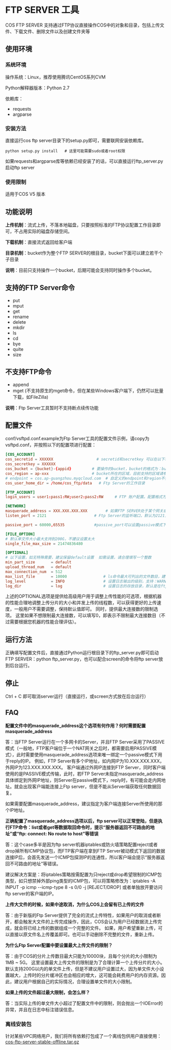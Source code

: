# FTP SERVER 工具

COS FTP SERVER 支持通过FTP协议直接操作COS中的对象和目录，包括上传文件、下载文件、删除文件以及创建文件夹等

## 使用环境

### 系统环境

操作系统：Linux，推荐使用腾讯CentOS系列CVM

Python解释器版本：Python 2.7

依赖库：

- requests
- argparse

### 安装方法

直接运行cos ftp server目录下的setup.py即可，需要联网安装依赖库。

```
python setup.py install   # 这里可能需要sudo或者root权限
```

如果requests和argparse库等依赖已经安装了的话，可以直接运行ftp_server.py启动ftp server


### 使用限制

适用于COS V5 版本


## 功能说明

**上传机制**：流式上传，不落本地磁盘，只要按照标准的FTP协议配置工作目录即可，不占用实际的磁盘存储空间。

**下载机制**：直接流式返回给客户端

**目录机制**：bucket作为整个FTP SERVER的根目录，bucket下面可以建立若干个子目录

**说明**：目前只支持操作一个bucket，后期可能会支持同时操作多个bucket。

## 支持的FTP Server命令

- put
- mput
- get
- rename
- delete
- mkdir
- ls
- cd
- bye
- quite
- size

## 不支持FTP命令

- append
- mget (不支持原生的mget命令，但在某些Windows客户端下，仍然可以批量下载，如FileZilla)

**说明**：Ftp Server工具暂时不支持断点续传功能


## 配置文件

conf/vsftpd.conf.example为Ftp Server工具的配置文件示例，请copy为vsftpd.conf，并按照以下的配置项进行配置：

``` conf
[COS_ACCOUNT]
cos_secretid = XXXXXX					# secretid和secretkey 可以在以下地址获取：https://console.qcloud.com/capi
cos_secretkey = XXXXXX
cos_bucket = {bucket}-{appid}	      # 要操作的bucket，bucket的格式为：bucektname-appid组成。 针对COS V5用户，这里与V5控制台上显示一致。例如：qcloud-12xxxxx
cos_region = ap-xxx					  # bucket所在的区域，目前支持的区域请参照官方文档【适用于XML API部分】：https://www.qcloud.com/document/product/436/6224
# endpoint = cos.ap-guangzhou.myqcloud.com  # 自定义的endpoint和region不会同时生效，如果指定了自定义的endpoint，则region将无效
cos_user_home_dir = /home/cos_ftp/data   # Ftp Server的工作目录

[FTP_ACCOUNT]
login_users = user1:pass1:RW;user2:pass2:RW     # FTP 账户配置。配置格式为“用户名:密码:读写权限”，多个账户用分号分割

[NETWORK]
masquerade_address = XXX.XXX.XXX.XXX        # 如果FTP SERVER处于某个网关或NAT后，可以通过该配置项将网关的IP地址或域名指定给FTP
listen_port = 2121					   # Ftp Server的监听端口，默认为2121，注意防火墙需要放行该端口

passive_port = 60000,65535             #passive_port可以设置passive模式下，端口的选择范围，默认在(60000, 65535)区间上选择

[FILE_OPTION]
# 默认单文件大小最大支持到200G，不建议设置太大
single_file_max_size = 21474836480

[OPTIONAL]
# 以下设置，如无特殊需要，建议保留default设置  如需设置，请合理填写一个整数
min_part_size       = default
upload_thread_num   = default
max_connection_num  = 512
max_list_file       = 10000                # ls命令最大可列出的文件数目，建议不要设置太大，否则ls命令延时会很高
log_level           = INFO                 # 设置日志输出的级别，支持：WARNING、INFO、DEBUG、ERROR、CRITICAL
log_dir             = log                  # 设置日志的存放目录，默认是在ftp server目录下的log目录中

```

上述的OPTIONAL选项是提供给高级用户用于调整上传性能的可选项，根据机器的性能合理地调整上传分片的大小和并发上传的线程数，可以获得更好的上传速度，一般用户不需要调整，保持默认值即可。
同时，提供最大连接数的限制选项。 这里如果不想限制最大连接数，可以填写0，即表示不限制最大连接数目（不过需要根据您机器的性能合理评估）。

## 运行方法

正确填写配置文件后，直接通过Python运行根目录下的ftp_server.py即可启动FTP SERVER：python ftp_server.py，也可以配合screen的命令将ftp server放到后台运行。

## 停止

Ctrl + C 即可取消server运行（直接运行，或screen方式放在后台运行）

## FAQ

**配置文件中的masquerade_address这个选项有何作用？何时需要配置masquerade_address**

答：当FTP Server运行在一个多网卡的Server，并且FTP Server采用了PASSIVE模式（一般地，FTP客户端位于一个NAT网关之后时，都需要启用PASSIVE模式），此时需要使用masquerade_address选项来唯一绑定一个passive模式下用于reply的IP。
例如，FTP Server有多个IP地址，如内网IP为10.XXX.XXX.XXX，外网IP为123.XXX.XXX.XXX。 客户端通过外网IP连接到FTP Server，同时客户端使用的是PASSIVE模式传输，此时，若FTP Server未指定masquerade_address具体绑定到外网IP地址，则Server在passive模式下，reply时，有可能会走内网地址。就会出现客户端能连接上Ftp server，但是不能从Server端获取任何数据回复。

如果需要配置masquerade_address，建议指定为客户端连接Server所使用的那个IP地址。

**正确配置了masquerade_address选项以后，ftp server可以正常登陆，但是执行FTP命令：list或者get等数据取回命令时，提示“服务器返回不可路由的地址”或“ftp: connect: No route to host”等错误**

答：这个case多半是因为ftp server机器iptables或防火墙策略配置reject或者drop掉所有ICMP协议包，而FTP客户端在拿到FTP Server被动模式下返回的数据连接IP后，会首先发送一个ICMP包探测IP的连通性，所以客户端会提示“服务器返回不可路由的地址”等错误。

建议解决方案是：将iptables策略按需配置为只reject或drop希望限制的ICMP包类型，如只想禁掉外部ping类型的ICMP包，可以将策略修改为：iptables -A INPUT -p icmp --icmp-type 8 -s 0/0 -j [REJECT/DROP]
或者单独放开要访问ftp server的客户端的IP。

**上传大文件的时候，如果中途取消，为什么COS上会留有已上传的文件**

答：由于新版的Ftp Server提供了完全的流式上传特性，如果用户的取消或者断开，都会触发大文件的上传完成操作，因此，COS会认为用户已经数据流上传完成，就会将已经上传的数据组成一个完整的文件。 如果，用户希望重新上传，可以直接以原文件名上传覆盖即可。也可以手动删除不完整的文件，重新上传。

**为什么Ftp Server配置中要设置最大上传文件的限制？**

答：由于COS的分片上传数目最大只能为10000块，且每个分片的大小限制为1MB ~ 5G。 这里设置最大上传文件的限制是为了合理计算一个上传分片的大小。默认支持200G以内的单文件上传，但是不建议用户设置过大，因为单文件大小设置越大，上传时的分片缓冲区也会相应的增大，这可能会耗费用户的内存资源。因此，建议用户根据自己的实际情况，合理设置单文件的大小限制。

**如果上传的文件超过最大限制，会怎么样？**

答：当实际上传的单文件大小超过了配置文件中的限制，则会抛出一个IOError的异常，并且在日志中标注错误信息。


### 离线安装包

针对某些VPC网络用户，我们将所有依赖打包成了一个离线包供用户直接使用：[cos-ftp-server-stable-offline.tar.gz](http://cos-tools-offline-1253960454.cosgz.myqcloud.com/cos-ftp-server-V5-offline-stable.tar.gz)